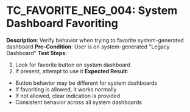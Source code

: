 # TC_FAVORITE_NEG_004: System Dashboard Favoriting

**Description**: Verify behavior when trying to favorite system-generated dashboard
**Pre-Condition**: User is on system-generated "Legacy Dashboard"
**Test Steps**:
1. Look for favorite button on system dashboard
2. If present, attempt to use it
**Expected Result**:
- Button behavior may be different for system dashboards
- If favoriting is allowed, it works normally
- If not allowed, clear indication is provided
- Consistent behavior across all system dashboards